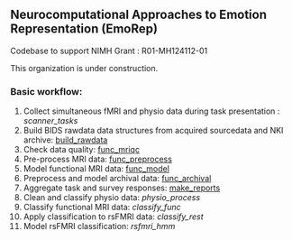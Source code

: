 ## Neurocomputational Approaches to Emotion Representation (EmoRep)

Codebase to support NIMH Grant : R01-MH124112-01

This organization is under construction.

<!--

TODO:
- Introduction
- Description of project
- Links to papers
- Description of workflow-repository mapping

-->

### Basic workflow:

1. Collect simultaneous fMRI and physio data during task presentation : *scanner_tasks*
1. Build BIDS rawdata data structures from acquired sourcedata and NKI archive: [build_rawdata](https://github.com/labarlab-emorep/build_rawdata)
1. Check data quality: [func_mriqc](https://github.com/labarlab-emorep/func_mriqc)
1. Pre-process MRI data: [func_preprocess](https://github.com/labarlab-emorep/func_preprocess)
1. Model functional MRI data: [func_model](https://github.com/labarlab-emorep/func_model)
1. Preprocess and model archival data: [func_archival](https://github.com/labarlab-emorep/func_archival)
1. Aggregate task and survey responses: [make_reports](https://github.com/labarlab-emorep/make_reports)
1. Clean and classify physio data: *physio_process*
1. Classify functional MRI data: *classify_func*
1. Apply classification to rsFMRI data: *classify_rest*
1. Model rsFMRI classification: *rsfmri_hmm*

